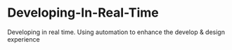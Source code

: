 # Developing-In-Real-Time
Developing in real time. Using automation to enhance the develop &amp; design experience
